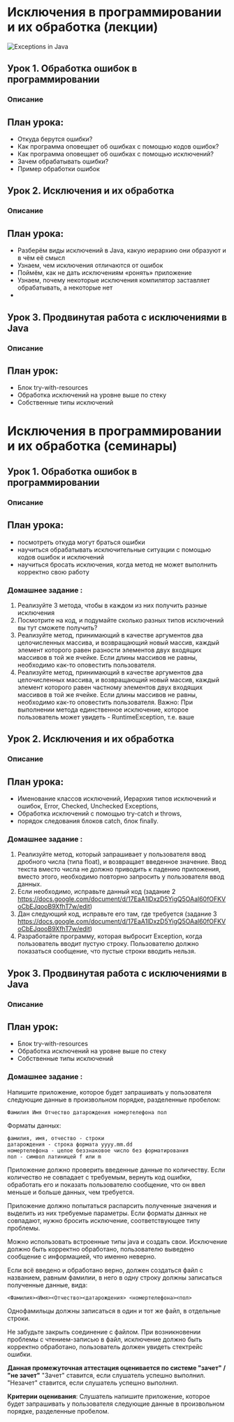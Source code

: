 # Исключения в программировании и их обработка (лекции)

![Exceptions in Java](https://i.postimg.cc/sgC4X0mg/java-exceptions.png "Exceptions in Java")

## Урок 1. Обработка ошибок в программировании

### Описание
## План урока:
- Откуда берутся ошибки?
- Как программа оповещает об ошибках с помощью кодов ошибок?
- Как программа оповещает об ошибках с помощью исключений?
- Зачем обрабатывать ошибки?
- Пример обработки ошибок


## Урок 2. Исключения и их обработка

### Описание
## План урока:
- Разберём виды исключений в Java, какую иерархию они образуют и в чём её смысл
- Узнаем, чем исключения отличаются от ошибок
- Поймём, как не дать исключениям «ронять» приложение
- Узнаем, почему некоторые исключения компилятор заставляет обрабатывать, а некоторые нет
- 

## Урок 3. Продвинутая работа с исключениями в Java

### Описание
## План урок:
- Блок try-with-resources
- Обработка исключений на уровне выше по стеку
- Собственные типы исключений


# Исключения в программировании и их обработка (семинары)

## Урок 1. Обработка ошибок в программировании

### Описание
## План урока:
- посмотреть откуда могут браться ошибки
- научиться обрабатывать исключительные ситуации с помощью кодов ошибок и исключений
- научиться бросать исключения, когда метод не может выполнить корректно свою работу
### Домашнее задание :
1. Реализуйте 3 метода, чтобы в каждом из них получить разные исключения
2. Посмотрите на код, и подумайте сколько разных типов исключений вы тут
   сможете получить?
3. Реализуйте метод, принимающий в качестве аргументов два целочисленных
   массива, и возвращающий новый массив, каждый элемент которого равен
   разности элементов двух входящих массивов в той же ячейке. Если длины
   массивов не равны, необходимо как-то оповестить пользователя.
4. Реализуйте метод, принимающий в качестве аргументов два целочисленных
   массива, и возвращающий новый массив, каждый элемент которого равен
   частному элементов двух входящих массивов в той же ячейке. Если длины
   массивов не равны, необходимо как-то оповестить пользователя. Важно:
   При выполнении метода единственное исключение, которое пользователь
   может увидеть - RuntimeException, т.е. ваше


## Урок 2. Исключения и их обработка

### Описание
## План урока:
- Именование классов исключений, Иерархия типов исключений и ошибок, Error, Checked, Unchecked Exceptions,
- Обработка исключений с помощью try-catch и throws,
- порядок следования блоков catch, блок finally.
### Домашнее задание :
1. Реализуйте метод, который запрашивает у пользователя ввод дробного числа (типа float), и
возвращает введенное значение. Ввод текста вместо числа не должно приводить к падению
приложения, вместо этого, необходимо повторно запросить у пользователя ввод данных.
2. Если необходимо, исправьте данный код (задание 2
https://docs.google.com/document/d/17EaA1lDxzD5YigQ5OAal60fOFKVoCbEJqooB9XfhT7w/edit)
3. Дан следующий код, исправьте его там, где требуется (задание 3
https://docs.google.com/document/d/17EaA1lDxzD5YigQ5OAal60fOFKVoCbEJqooB9XfhT7w/edit)
4. Разработайте программу, которая выбросит Exception, когда пользователь вводит пустую строку.
Пользователю должно показаться сообщение, что пустые строки вводить нельзя.


## Урок 3. Продвинутая работа с исключениями в Java

### Описание
## План урок:
- Блок try-with-resources
- Обработка исключений на уровне выше по стеку
- Собственные типы исключений
### Домашнее задание :

Напишите приложение, которое будет запрашивать у пользователя следующие данные в произвольном порядке, разделенные пробелом:
```
Фамилия Имя Отчество датарождения номертелефона пол
```
Форматы данных:
```
фамилия, имя, отчество - строки 
датарождения - строка формата yyyy.mm.dd
номертелефона - целое беззнаковое число без форматирования 
пол - символ латиницей f или m
```
Приложение должно проверить введенные данные по количеству. 
Если количество не совпадает с требуемым, вернуть код ошибки, обработать его и показать пользователю сообщение, 
что он ввел меньше и больше данных, чем требуется.

Приложение должно попытаться распарсить полученные значения и выделить из них требуемые параметры. 
Если форматы данных не совпадают, нужно бросить исключение, соответствующее типу проблемы. 

Можно использовать встроенные типы java и создать свои. 
Исключение должно быть корректно обработано, пользователю выведено сообщение с информацией, что именно неверно.

Если всё введено и обработано верно, должен создаться файл с названием, равным фамилии, 
в него в одну строку должны записаться полученные данные, вида: 
```
<Фамилия><Имя><Отчество><датарождения> <номертелефона><пол>
```

Однофамильцы должны записаться в один и тот же файл, в отдельные строки.

Не забудьте закрыть соединение с файлом.
При возникновении проблемы с чтением-записью в файл, исключение должно быть корректно обработано, 
пользователь должен увидеть стектрейс ошибки.

**Данная промежуточная аттестация оценивается по системе "зачет" / "не зачет"**
"Зачет" ставится, если слушатель успешно выполнил.
"Незачет" ставится, если слушатель успешно выполнил.

**Критерии оценивания**:
Слушатель напишите приложение, 
которое будет запрашивать у пользователя следующие данные в произвольном порядке, 
разделенные пробелом.
